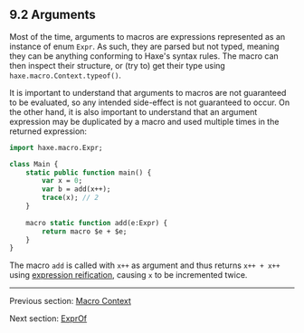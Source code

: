 ## 9.2 Arguments

Most of the time, arguments to macros are expressions represented as an instance of enum `Expr`. As such, they are parsed but not typed, meaning they can be anything conforming to Haxe's syntax rules. The macro can then inspect their structure, or (try to) get their type using `haxe.macro.Context.typeof()`.

It is important to understand that arguments to macros are not guaranteed to be evaluated, so any intended side-effect is not guaranteed to occur. On the other hand, it is also important to understand that an argument expression may be duplicated by a macro and used multiple times in the returned expression:

```haxe
import haxe.macro.Expr;

class Main {
	static public function main() {
		var x = 0;
		var b = add(x++);
		trace(x); // 2
	}
	
	macro static function add(e:Expr) {
		return macro $e + $e;
	}
}
```

The macro `add` is called with `x++` as argument and thus returns `x++ + x++` using [expression reification](expression_reification.md), causing `x` to be incremented twice.

---

Previous section: [Macro Context](macro_context.md)

Next section: [ExprOf](exprof.md)